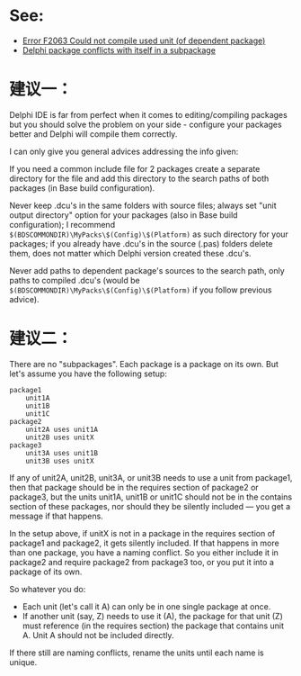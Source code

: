 # See:
- [Error F2063 Could not compile used unit (of dependent package)](https://stackoverflow.com/questions/28084508/error-f2063-could-not-compile-used-unit-of-dependent-package)
- [Delphi package conflicts with itself in a subpackage](https://stackoverflow.com/questions/41101857/delphi-package-conflicts-with-itself-in-a-subpackage)

# 建议一：

Delphi IDE is far from perfect when it comes to editing/compiling packages but you should solve the problem on your side - configure your packages better and Delphi will compile them correctly.

I can only give you general advices addressing the info given:

 If you need a common include file for 2 packages create a separate directory for the file and add this directory to the search paths of both packages (in Base build configuration).

  Never keep .dcu's in the same folders with source files; always set "unit output directory" option for your packages (also in Base build configuration); I recommend ```$(BDSCOMMONDIR)\MyPacks\$(Config)\$(Platform)``` as such directory for your packages; if you already have .dcu's in the source (.pas) folders delete them, does not matter which Delphi version created these .dcu's.

  Never add paths to dependent package's sources to the search path, only paths to compiled .dcu's (would be ```$(BDSCOMMONDIR)\MyPacks\$(Config)\$(Platform)``` if you follow previous advice).
  
  # 建议二：
  
  

There are no "subpackages". Each package is a package on its own. But let's assume you have the following setup:

    package1
        unit1A
        unit1B
        unit1C
    package2
        unit2A uses unit1A
        unit2B uses unitX
    package3
        unit3A uses unit1B
        unit3B uses unitX

If any of unit2A, unit2B, unit3A, or unit3B needs to use a unit from package1, then that package should be in the requires section of package2 or package3, but the units unit1A, unit1B or unit1C should not be in the contains section of these packages, nor should they be silently included — you get a message if that happens.

In the setup above, if unitX is not in a package in the requires section of package1 and package2, it gets silently included. If that happens in more than one package, you have a naming conflict. So you either include it in package2 and require package2 from package3 too, or you put it into a package of its own.

So whatever you do:

- Each unit (let's call it A) can only be in one single package at once.
- If another unit (say, Z) needs to use it (A), the package for that unit (Z) must reference (in the requires section) the package that contains unit A. Unit A should not be included directly.

If there still are naming conflicts, rename the units until each name is unique.



